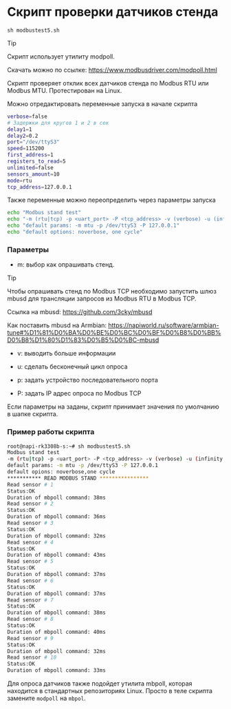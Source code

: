 # Скрипт проверки датчиков стенда

```sh modbustest5.sh```

> [!TIP]  
>Скрипт использует утилиту modpoll.
>
>Скачать можно по ссылке: https://www.modbusdriver.com/modpoll.html

Скрипт проверяет отклик всех датчиков стенда по Modbus RTU или Modbus MTU. Протестирован на Linux. 

Можно отредактировать переменные запуска в начале скрипта

```bash
verbose=false
# Задержки для кругов 1 и 2 в сек
delay1=1
delay2=0.2
port="/dev/ttyS3"
speed=115200
first_address=1
registers_to_read=5
unlimited=false
sensors_amount=10
mode=rtu
tcp_address=127.0.0.1
```

Также переменные можно переопределить через параметры запуска

```bash
echo "Modbus stand test"
echo "-m (rtu|tcp) -p <uart_port> -P <tcp_address> -v (verbose) -u (infinity circle)"
echo "default params: -m mtu -p /dev/ttyS3 -P 127.0.0.1"
echo "default options: noverbose, one cycle"
```

### Параметры

- m: выбор как опрашивать стенд. 

> [!TIP]   
>Чтобы опрашивать стенд по Modbus TCP необходимо запустить шлюз mbusd для трансляции запросов из Modbus RTU в Modbus TCP. 
>
>Ссылка на mbusd: https://github.com/3cky/mbusd
>
>Как поставить mbusd на Armbian: https://napiworld.ru/software/armbian-tune#%D1%81%D0%BA%D0%BE%D0%BC%D0%BF%D0%B8%D0%BB%D0%B8%D1%80%D1%83%D0%B5%D0%BC-mbusd

- v: выводить больше информации

- u: сделать бесконечный цикл опроса

- p: задать устройство последовательного порта

- P: задать IP адрес опроса по Modbus TCP


Если параметры на заданы, скрипт принимает значения по умолчанию в шапке скрипта.

### Пример работы скрипта

```bash
root@napi-rk3308b-s:~# sh modbustest5.sh 
Modbus stand test
-m (rtu|tcp) -p <uart_port> -P <tcp_address> -v (verbose) -u (infinity circle)
default params: -m mtu -p /dev/ttyS3 -P 127.0.0.1
default opions: noverbose,one cycle
*********** READ MODBUS STAND ****************
Read sensor # 1
Status:OK
Duration of mbpoll command: 38ms
Read sensor # 2
Status:OK
Duration of mbpoll command: 36ms
Read sensor # 3
Status:OK
Duration of mbpoll command: 32ms
Read sensor # 4
Status:OK
Duration of mbpoll command: 43ms
Read sensor # 5
Status:OK
Duration of mbpoll command: 37ms
Read sensor # 6
Status:OK
Duration of mbpoll command: 37ms
Read sensor # 7
Status:OK
Duration of mbpoll command: 38ms
Read sensor # 8
Status:OK
Duration of mbpoll command: 40ms
Read sensor # 9
Status:OK
Duration of mbpoll command: 32ms
Read sensor # 10
Status:OK
Duration of mbpoll command: 33ms
```
Для опроса датчиков также подойдет утилита mbpoll, которая находится в стандартных репозиториях Linux. Просто в теле скрипта замените `modpoll` на `mbpol`.
